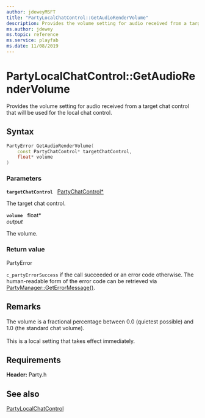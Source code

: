 ```yaml
---
author: jdeweyMSFT
title: "PartyLocalChatControl::GetAudioRenderVolume"
description: Provides the volume setting for audio received from a target chat control that will be used for the local chat control.
ms.author: jdewey
ms.topic: reference
ms.service: playfab
ms.date: 11/08/2019
---
```


# PartyLocalChatControl::GetAudioRenderVolume  

Provides the volume setting for audio received from a target chat control that will be used for the local chat control.  

## Syntax  
  
```cpp
PartyError GetAudioRenderVolume(  
    const PartyChatControl* targetChatControl,  
    float* volume  
)  
```  
  
### Parameters  
  
**`targetChatControl`** &nbsp; [PartyChatControl*](../../PartyChatControl/partychatcontrol.md)  
  
The target chat control.  
  
**`volume`** &nbsp; float*  
*output*  
  
The volume.  
  
  
### Return value  
PartyError
  
```c_partyErrorSuccess``` if the call succeeded or an error code otherwise. The human-readable form of the error code can be retrieved via [PartyManager::GetErrorMessage()](../../PartyManager/methods/partymanager_geterrormessage.md).
  
## Remarks  
  
The volume is a fractional percentage between 0.0 (quietest possible) and 1.0 (the standard chat volume). <br /><br /> This is a local setting that takes effect immediately.
  
## Requirements  
  
**Header:** Party.h
  
## See also  
[PartyLocalChatControl](../partylocalchatcontrol.md)  

  
  
